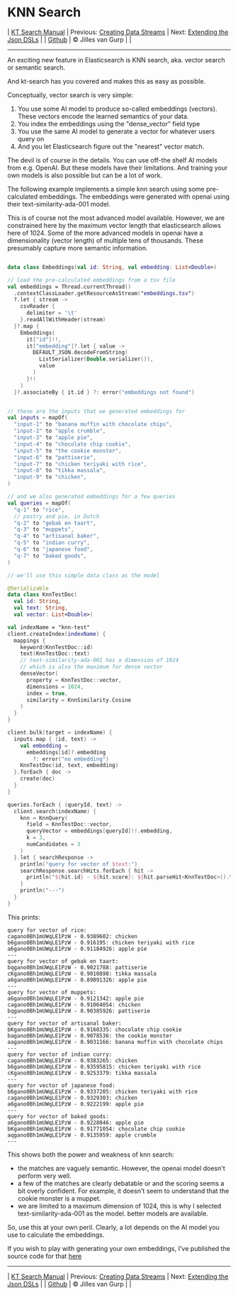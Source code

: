 # KNN Search 

| [KT Search Manual](README.md) | Previous: [Creating Data Streams](DataStreams.md) | Next: [Extending the Json DSLs](ExtendingTheDSL.md) |
| [Github](https://github.com/jillesvangurp/kt-search) | &copy; Jilles van Gurp |  |

---                

An exciting new feature in Elasticsearch is KNN search, aka. vector search or semantic search.

And kt-search has you covered and makes this as easy as possible.

Conceptually, vector search is very simple:

1. You use some AI model to produce so-called embeddings (vectors). 
These vectors encode the learned semantics of your data.
1. You index the embeddings using the "dense_vector" field type
1. You use the same AI model to generate a vector for whatever users query on
1. And you let Elasticsearch figure out the "nearest" vector match.

The devil is of course in the details. You can use off-the shelf AI models from e.g. OpenAI. But these 
models have their limitations. And training your own models is also possible but can be a lot of work.
        
The following example implements a simple knn search using some pre-calculated embeddings.
The embeddings were generated with openai using their text-similarity-ada-001 model.

This is of course not the most advanced model available. However, we are constrained here by the maximum vector length
that elasticsearch allows here of 1024. Some of the more advanced models in openai have a dimensionality 
(vector length) of multiple tens of thousands. These presumably capture more semantic information.

```kotlin

data class Embeddings(val id: String, val embedding: List<Double>)

// load the pre-calculated embeddings from a tsv file
val embeddings = Thread.currentThread()
  .contextClassLoader.getResourceAsStream("embeddings.tsv")
  ?.let { stream ->
    csvReader {
      delimiter = '\t'
    }.readAllWithHeader(stream)
  }?.map {
    Embeddings(
      it["id"]!!,
      it["embedding"]?.let { value ->
        DEFAULT_JSON.decodeFromString(
          ListSerializer(Double.serializer()),
          value
        )
      }!!
    )
  }?.associateBy { it.id } ?: error("embeddings not found")


// these are the inputs that we generated embeddings for
val inputs = mapOf(
  "input-1" to "banana muffin with chocolate chips",
  "input-2" to "apple crumble",
  "input-3" to "apple pie",
  "input-4" to "chocolate chip cookie",
  "input-5" to "the cookie monster",
  "input-6" to "pattiserie",
  "input-7" to "chicken teriyaki with rice",
  "input-8" to "tikka massala",
  "input-9" to "chicken",
)

// and we also generated embeddings for a few queries
val queries = mapOf(
  "q-1" to "rice",
  // pastry and pie, in Dutch
  "q-2" to "gebak en taart",
  "q-3" to "muppets",
  "q-4" to "artisanal baker",
  "q-5" to "indian curry",
  "q-6" to "japanese food",
  "q-7" to "baked goods",
)

// we'll use this simple data class as the model

@Serializable
data class KnnTestDoc(
  val id: String,
  val text: String,
  val vector: List<Double>)

val indexName = "knn-test"
client.createIndex(indexName) {
  mappings {
    keyword(KnnTestDoc::id)
    text(KnnTestDoc::text)
    // text-similarity-ada-001 has a dimension of 1024
    // which is also the maximum for dense vector
    denseVector(
      property = KnnTestDoc::vector,
      dimensions = 1024,
      index = true,
      similarity = KnnSimilarity.Cosine
    )
  }
}

client.bulk(target = indexName) {
  inputs.map { (id, text) ->
    val embedding =
      embeddings[id]?.embedding
        ?: error("no embedding")
    KnnTestDoc(id, text, embedding)
  }.forEach { doc ->
    create(doc)
  }
}

queries.forEach { (queryId, text) ->
  client.search(indexName) {
    knn = KnnQuery(
      field = KnnTestDoc::vector,
      queryVector = embeddings[queryId]!!.embedding,
      k = 3,
      numCandidates = 3
    )
  }.let { searchResponse ->
    println("query for vector of $text:")
    searchResponse.searchHits.forEach { hit ->
      println("${hit.id} - ${hit.score}: ${hit.parseHit<KnnTestDoc>().text}")
    }
    println("---")
  }
}
```

This prints:

```text
query for vector of rice:
cagano0Bh1mUWqLE1PzW - 0.9389602: chicken
b6gano0Bh1mUWqLE1PzW - 0.916195: chicken teriyaki with rice
a6gano0Bh1mUWqLE1PzW - 0.91184926: apple pie
---
query for vector of gebak en taart:
bqgano0Bh1mUWqLE1PzW - 0.9021788: pattiserie
cKgano0Bh1mUWqLE1PzW - 0.9010898: tikka massala
a6gano0Bh1mUWqLE1PzW - 0.89891326: apple pie
---
query for vector of muppets:
a6gano0Bh1mUWqLE1PzW - 0.9121342: apple pie
cagano0Bh1mUWqLE1PzW - 0.91064054: chicken
bqgano0Bh1mUWqLE1PzW - 0.90385926: pattiserie
---
query for vector of artisanal baker:
bKgano0Bh1mUWqLE1PzW - 0.9168335: chocolate chip cookie
bagano0Bh1mUWqLE1PzW - 0.9078536: the cookie monster
aagano0Bh1mUWqLE1PzW - 0.9031166: banana muffin with chocolate chips
---
query for vector of indian curry:
cagano0Bh1mUWqLE1PzW - 0.9383265: chicken
b6gano0Bh1mUWqLE1PzW - 0.93595815: chicken teriyaki with rice
cKgano0Bh1mUWqLE1PzW - 0.9253379: tikka massala
---
query for vector of japanese food:
b6gano0Bh1mUWqLE1PzW - 0.9337205: chicken teriyaki with rice
cagano0Bh1mUWqLE1PzW - 0.9329303: chicken
a6gano0Bh1mUWqLE1PzW - 0.9222199: apple pie
---
query for vector of baked goods:
a6gano0Bh1mUWqLE1PzW - 0.9228046: apple pie
bKgano0Bh1mUWqLE1PzW - 0.91771054: chocolate chip cookie
aqgano0Bh1mUWqLE1PzW - 0.9135959: apple crumble
---
```

This shows both the power and weakness of knn search:

- the matches are vaguely semantic. However, the openai model doesn't perform very well.
- a few of the matches are clearly debatable or and the scoring seems a bit overly confident. For example, 
it doesn't seem to understand that the cookie monster is a muppet. 
- we are limited to a maximum dimension of 1024, this is why I selected text-similarity-ada-001 as the model.
better models are available.

So, use this at your own peril. Clearly, a lot depends on the AI model you use to calculate the embeddings.

If you wish to play with generating your own embeddings, I've published the source code for that 
[here](https://github.com/jillesvangurp/openai-embeddings-processor)



---

| [KT Search Manual](README.md) | Previous: [Creating Data Streams](DataStreams.md) | Next: [Extending the Json DSLs](ExtendingTheDSL.md) |
| [Github](https://github.com/jillesvangurp/kt-search) | &copy; Jilles van Gurp |  |